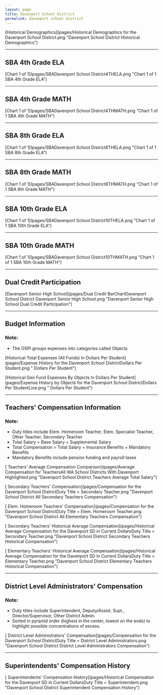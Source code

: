 ```yaml
---
layout: page
title: Davenport School District
permalink: davenport school district
---
```



[Historical Demographics](pages/Historical Demographics for the Davenport School District.png "Davenport School District Historical Demographics")

___

## SBA 4th Grade ELA

[Chart 1 of 1](pages/SBADavenport School District4THELA.png "Chart 1 of 1 SBA 4th Grade ELA")


___

## SBA 4th Grade MATH

[Chart 1 of 1](pages/SBADavenport School District4THMATH.png "Chart 1 of 1 SBA 4th Grade MATH")


___

## SBA 8th Grade ELA

[Chart 1 of 1](pages/SBADavenport School District8THELA.png "Chart 1 of 1 SBA 8th Grade ELA")


___

## SBA 8th Grade MATH

[Chart 1 of 1](pages/SBADavenport School District8THMATH.png "Chart 1 of 1 SBA 8th Grade MATH")


___

## SBA 10th Grade ELA

[Chart 1 of 1](pages/SBADavenport School District10THELA.png "Chart 1 of 1 SBA 10th Grade ELA")


___

## SBA 10th Grade MATH

[Chart 1 of 1](pages/SBADavenport School District10THMATH.png "Chart 1 of 1 SBA 10th Grade MATH")


___

## Dual Credit Participation

[Davenport Senior High School](pages/Dual Credit BarChartDavenport School District Davenport Senior High School.png "Davenport Senior High School Dual Credit Participation")


___

## Budget Information
### Note:
- The OSPI groups expenses into categories called Objects

[Historical Total Expenses (All Funds) In Dollars Per Student](pages/Expense History for the Davenport School DistrictDollars Per Student.png " Dollars Per Student")

[Historical Gen Fund Expenses By Objects In Dollars Per Student](pages/Expense History by Objects for the Davenport School DistrictDollars Per StudentLine.png " Dollars Per Student")


___

## Teachers' Compensation Information
### Note:
- Duty titles include Elem. Homeroom Teacher, Elem. Specialist Teacher, Other Teacher, Secondary Teacher
- Total Salary = Base Salary + Supplemental Salary
- Total Compensation = Total Salary + Insurance Benefits + Mandatory Benefits
- Mandatory Benefits include pension funding and payroll taxes

[ Teachers' Average Compensation Comparison](pages/Average Compensation for TeachersAll WA School Districts With Davenport Highlighted.png "Davenport School District Teachers Average Total Salary")

[ Secondary Teachers' Compensation](pages/Compensation for the Davenport School DistrictDuty Title = Secondary Teacher.png "Davenport School District All Secondary Teachers Compensation")

[ Elem. Homeroom Teachers' Compensation](pages/Compensation for the Davenport School DistrictDuty Title = Elem. Homeroom Teacher.png "Davenport School District All Elementary Teachers Compensation")

[ Secondary Teachers' Historical Average Compensation](pages/Historical Average Compensation for the Davenport SD in Current DollarsDuty Title = Secondary Teacher.png "Davenport School District Secondary Teachers Historical Compensation")

[ Elementary Teachers' Historical Average Compensation](pages/Historical Average Compensation for the Davenport SD in Current DollarsDuty Title = Elementary Teacher.png "Davenport School District Elementary Teachers Historical Compensation")


___

## District Level Administrators' Compensation

### Note:
- Duty titles include Superintendent, Deputy/Assist. Supt., Director/Supervisor, Other District Admin.
- Sorted in pyramid order (highest in the center, lowest on the ends) to highlight possible concentrations of excess.

[ District Level Administrators' Compensation](pages/Compensation for the Davenport School DistrictDuty Title = District Level Administrators.png "Davenport School District District Level Administrators Compensation")


___

## Superintendents' Compensation History

[ Superintendents' Compensation History](pages/Historical Compensation for the Davenport SD in Current DollarsDuty Title = Superintendent.png "Davenport School District Superintendent Compensation History")

